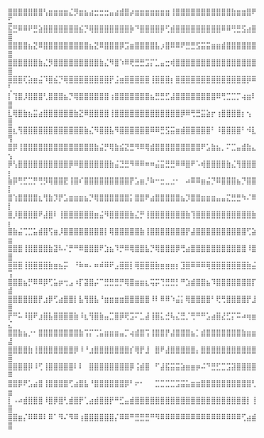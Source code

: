 ⣿⣿⣿⣿⣿⣿⣿⢣⣶⣶⣶⣶⣌⡻⣶⣦⣴⣒⣒⣒⣤⣴⣾⣿⡴⣶⣶⣶⣶⣶⣶⣶⢸⣿⣿⣿⣿⣿⣿⣿⣿⣿⣿⣿⣷⣶⣶⣿⠟⣋
⣯⣛⠿⠿⠟⣛⣵⣿⣿⣿⣿⣿⣿⣿⣮⡙⢿⣿⣿⣿⣿⣿⣿⣿⡷⠙⣿⣿⣿⣿⡿⢋⣾⣿⣿⣿⣿⣿⣿⣿⣿⣿⠿⠿⢛⣛⣫⣴⣿⣿
⣿⣿⣿⣿⣦⣝⠿⣿⣿⣿⣿⣿⣿⣿⣿⣿⣦⣝⠿⣿⣿⣿⡿⣩⣶⣿⣿⣿⣿⣧⡰⣿⠿⠿⠟⣛⣛⣫⣭⣭⣶⣶⣾⣿⣿⣿⣿⣿⣿⣿
⣿⣿⣿⣿⣿⣿⣷⣌⡻⣿⣿⣿⣿⣿⣿⣿⣿⣿⣷⣌⠻⣿⠱⠿⢟⣛⣛⣩⡍⣁⣤⣒⢾⣿⣿⣿⣿⣿⣿⣿⣿⣿⣿⣿⣿⣿⣿⣿⣿⣿
⣿⣿⣿⢏⣵⣶⣬⠹⣿⣮⡙⢿⣿⣿⣿⣿⣿⣿⣿⣿⡟⣨⣶⣿⣿⣿⣿⣿⢸⣿⣿⣿⡆⣿⣿⣿⣿⣿⣿⣿⣿⣿⣿⣿⣿⣿⣿⡿⠿⢃
⡇⢹⣿⡸⣿⣿⣿⢃⣿⣿⣿⣦⡙⢿⣿⣿⣿⣿⣿⣿⢰⣿⣿⣿⣿⣿⣿⣿⣦⣛⣛⣋⣼⣿⣿⣿⣿⣿⣿⣿⣿⠿⢛⣉⣉⡉⢴⣶⠇⣿
⣇⢿⣿⣷⣦⣭⣴⣿⣿⣿⣿⣿⣿⣷⣝⠿⣿⣿⣿⣿⢸⣿⣿⣿⣿⣿⣿⣿⣿⣿⣿⣿⣿⣿⡿⠿⢛⣛⣭⣵⡖⢰⣿⣿⣿⣿⡆⢢⠀⣿
⣿⣆⢻⣿⣿⣿⣿⣿⣿⣿⣿⣿⣿⣿⣿⣷⣌⠻⣿⣿⣧⠻⣿⣿⣿⣿⣿⣿⠿⠿⣛⣫⣭⣶⣾⣿⣿⣿⣿⣿⠃⠸⣿⣿⣿⣿⠃⠺⣇⢻
⣿⡿⢸⣿⣿⣿⣿⣿⣿⣿⣿⣿⣿⣿⣿⣿⣿⣷⣬⡛⢿⣷⣮⣝⣛⠻⠿⢿⣾⣿⣿⣿⣿⣿⣿⣿⣿⣿⠟⣡⣷⣦⡀⠍⣉⣤⣾⣷⣄⢢
⡿⢣⣿⣿⣿⣿⣿⣿⣿⣿⣿⣿⡿⠿⣿⣿⣿⣿⣿⣿⣷⣬⣙⣛⠻⠿⠿⠶⠶⣬⣭⣛⣛⠿⠿⣿⠟⠡⢾⣿⣿⣿⣿⣷⣌⢻⣿⣿⣿⡆
⣷⡿⢛⣋⣉⡛⢛⡻⢿⣿⣿⣟⢸⣿⠎⣿⣿⣿⣿⣿⣿⣿⣿⣿⡟⣡⣶⡘⠷⠒⣒⣀⣐⠂⠀⠴⠿⠿⣶⣬⡙⠿⣿⣿⣿⣦⡙⣿⣿⡇
⣿⢱⣿⣿⣿⣿⣆⢻⣷⡹⡟⣡⣶⣶⣶⣦⡙⢿⣿⣿⣿⣿⣿⣿⡅⣿⣿⠟⣴⣿⣿⣿⣿⣿⣦⡹⣿⣿⣶⣶⣶⣤⣤⣍⣛⣛⠳⠌⠿⡇
⣿⡸⣿⣿⣿⣿⠟⣼⣿⠇⢸⣿⣿⣿⣿⣿⣿⣶⣬⠻⣿⣿⣿⣿⣷⣌⡛⢸⣿⣿⣿⣿⣿⣿⣿⣷⢹⣿⣿⣿⣿⣿⣿⣿⣿⣿⣿⣿⣷⡆
⣿⣷⣬⢉⣉⣥⣾⣿⢫⣶⡸⣿⣿⣿⣿⣿⣿⣿⣿⡇⢿⣿⣿⣿⣿⣿⣷⢸⣿⣿⣿⣿⣿⣿⣿⡟⣼⣿⣿⣿⣿⣿⣿⣿⣿⣿⣿⢋⣵⣶
⣿⣿⣿⢸⣿⣿⣿⣿⣷⣽⠧⠌⡛⠛⠿⣿⣿⣿⠟⣱⣦⠹⡛⠿⢿⣿⣿⣧⡙⢿⣿⣿⣿⡿⢛⣴⣿⣿⣿⣿⣿⣿⣿⣿⣿⣿⣿⠸⣿⣿
⣿⣿⣿⢸⣿⣿⣿⣿⣷⣶⣦⡭⠀⠘⠷⠶⠄⠶⠾⠿⠟⣠⣿⣿⡇⢿⣿⣿⣿⣷⣶⣶⣶⡆⣹⣿⠿⠿⠿⢿⣿⣿⣿⣿⣿⣿⣿⣷⣬⢩
⣿⣿⣿⣦⡛⠿⠿⡿⢋⣥⡶⢒⣠⠰⡏⣽⣿⡬⠉⣛⣛⣛⡛⢿⣿⣶⣶⣆⢭⡭⢙⣛⣛⡃⠛⣱⣾⣿⣿⣦⠹⣿⣿⣿⣿⣿⣿⣿⡏⣾
⣿⣿⣿⣿⣿⣿⡟⣰⡿⢋⣴⣿⣿⡇⣧⢻⣿⣧⠘⣶⣶⣶⣶⣿⣿⣿⣿⣿⠸⠇⠿⠿⠱⣬⡅⢿⣿⣿⣿⣿⠃⢟⢛⣿⣿⣿⣿⡟⣸⣿
⡟⠛⠥⠸⣿⠟⣰⣿⣧⣿⣿⣿⣿⣷⠸⣆⢻⣿⣷⣤⣉⣿⡿⢟⣩⠍⣁⣼⢸⣿⣅⣚⢧⣌⣛⡈⢛⠛⠛⣡⣴⣿⣜⣋⡍⠭⠴⢶⣶⣌
⣿⣿⣷⣦⡐⠂⣿⣿⣿⣿⣿⣿⣿⣿⣷⢩⡍⢉⣥⣶⣶⣶⣤⡉⢴⣾⣿⢩⢸⣿⣿⡟⣼⣿⣿⣿⣦⡁⣾⣿⣿⣿⣿⣿⣿⣿⣷⣶⣶⣼
⣿⣿⣿⣿⣷⢸⣿⣿⣿⣿⣿⣿⣿⡿⠸⠘⣰⣿⣿⣿⣿⣿⣿⣿⡎⢿⡟⣸⠀⣿⠟⣼⣿⣿⣿⣿⣿⡄⣿⣿⣿⣿⣿⣿⣿⣿⣿⣿⣿⣿
⣿⣿⣿⣿⡿⠸⢋⢸⣿⣿⣿⣿⣿⠇⠇⠀⣿⣿⣿⣿⣿⣿⣿⣿⡿⢨⣾⣿⠀⠋⣼⣯⣭⣭⣵⣶⣶⡶⠬⠙⣛⣋⣉⣩⣽⣿⣿⣿⣿⠿
⣿⣿⡿⠟⣡⣴⣿⢸⣿⣿⣿⣿⢋⣴⣿⣧⠘⣿⣿⣿⣿⣿⣿⡿⠃⠖⠂⠀⠀⣉⣉⣉⣉⣩⣭⣥⣶⣶⣿⣿⣿⣿⣿⣿⣿⣿⣿⣿⢃⣶
⡇⠠⠴⣾⣿⣿⣿⠸⣿⡿⣿⢃⣾⣿⡟⢁⣴⣾⣿⣿⡟⠛⣋⣤⣾⣿⣿⣿⣿⣿⣿⣿⣿⣿⣿⣿⣿⣿⣿⣿⣿⣿⣿⣿⣿⣿⣿⡇⢸⣿
⣿⣿⣶⡌⠿⠿⠿⠇⠿⠁⠻⠌⠻⠿⢰⣿⣿⣿⣿⣿⣿⡌⠿⠿⠛⣛⣛⣛⠛⠻⠿⠿⠿⠿⠿⠿⠿⠿⠿⠿⠿⠿⠿⠿⠿⠿⢋⣴⣾⣿
